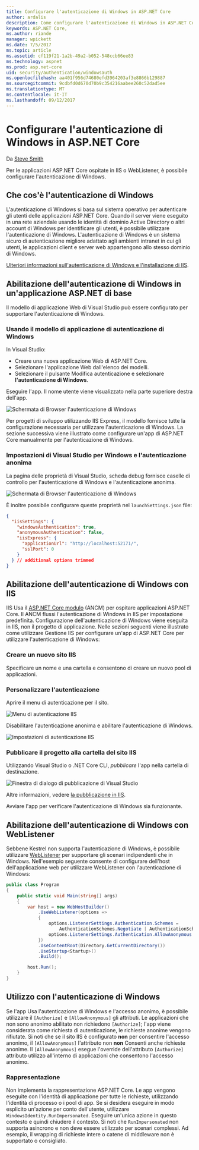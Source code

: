 ```yaml
---
title: Configurare l'autenticazione di Windows in ASP.NET Core
author: ardalis
description: Come configurare l'autenticazione di Windows in ASP.NET Core
keywords: ASP.NET Core,
ms.author: riande
manager: wpickett
ms.date: 7/5/2017
ms.topic: article
ms.assetid: cf119f21-1a2b-49a2-b052-548ccb66ee83
ms.technology: aspnet
ms.prod: asp.net-core
uid: security/authentication/windowsauth
ms.openlocfilehash: aa401f956d74680efd3964203af3e8866b129887
ms.sourcegitcommit: 9cdbfd0d670d70b9c354216aabee260c52dad5ee
ms.translationtype: MT
ms.contentlocale: it-IT
ms.lasthandoff: 09/12/2017
---
```

# <a name="configure-windows-authentication-in-aspnet-core"></a>Configurare l'autenticazione di Windows in ASP.NET Core

Da [Steve Smith](https://ardalis.com)

Per le applicazioni ASP.NET Core ospitate in IIS o WebListener, è possibile configurare l'autenticazione di Windows.

## <a name="what-is-windows-authentication"></a>Che cos'è l'autenticazione di Windows

L'autenticazione di Windows si basa sul sistema operativo per autenticare gli utenti delle applicazioni ASP.NET Core. Quando il server viene eseguito in una rete aziendale usando le identità di dominio Active Directory o altri account di Windows per identificare gli utenti, è possibile utilizzare l'autenticazione di Windows. L'autenticazione di Windows è un sistema sicuro di autenticazione migliore adattato agli ambienti intranet in cui gli utenti, le applicazioni client e server web appartengono allo stesso dominio di Windows.

[Ulteriori informazioni sull'autenticazione di Windows e l'installazione di IIS](https://docs.microsoft.com/iis/configuration/system.webServer/security/authentication/windowsAuthentication/).

## <a name="enabling-windows-authentication-in-an-aspnet-core-application"></a>Abilitazione dell'autenticazione di Windows in un'applicazione ASP.NET di base

Il modello di applicazione Web di Visual Studio può essere configurato per supportare l'autenticazione di Windows.

### <a name="using-the-windows-authentication-app-template"></a>Usando il modello di applicazione di autenticazione di Windows

In Visual Studio:
* Creare una nuova applicazione Web di ASP.NET Core. 
* Selezionare l'applicazione Web dall'elenco dei modelli.
* Selezionare il pulsante Modifica autenticazione e selezionare **l'autenticazione di Windows**. 

Eseguire l'app. Il nome utente viene visualizzato nella parte superiore destra dell'app.

![Schermata di Browser l'autenticazione di Windows](windowsauth/_static/browser-screenshot.png)

Per progetti di sviluppo utilizzando IIS Express, il modello fornisce tutte la configurazione necessaria per utilizzare l'autenticazione di Windows. La sezione successiva viene illustrato come configurare un'app di ASP.NET Core manualmente per l'autenticazione di Windows.

### <a name="visual-studio-settings-for-windows-and-anonymous-authentication"></a>Impostazioni di Visual Studio per Windows e l'autenticazione anonima

La pagina delle proprietà di Visual Studio, scheda debug fornisce caselle di controllo per l'autenticazione di Windows e l'autenticazione anonima.

![Schermata di Browser l'autenticazione di Windows](windowsauth/_static/vs-auth-property-menu.png)

È inoltre possibile configurare queste proprietà nel `launchSettings.json` file:

```json
{
  "iisSettings": {
    "windowsAuthentication": true,
    "anonymousAuthentication": false,
    "iisExpress": {
      "applicationUrl": "http://localhost:52171/",
      "sslPort": 0
    }
  } // additional options trimmed
}
```

## <a name="enabling-windows-authentication-with-iis"></a>Abilitazione dell'autenticazione di Windows con IIS

IIS Usa il [ASP.NET Core modulo](xref:fundamentals/servers/aspnet-core-module) (ANCM) per ospitare applicazioni ASP.NET Core. Il ANCM flussi l'autenticazione di Windows in IIS per impostazione predefinita. Configurazione dell'autenticazione di Windows viene eseguita in IIS, non il progetto di applicazione. Nelle sezioni seguenti viene illustrato come utilizzare Gestione IIS per configurare un'app di ASP.NET Core per utilizzare l'autenticazione di Windows:

### <a name="create-a-new-iis-site"></a>Creare un nuovo sito IIS

Specificare un nome e una cartella e consentono di creare un nuovo pool di applicazioni.

### <a name="customize-authentication"></a>Personalizzare l'autenticazione

Aprire il menu di autenticazione per il sito.

![Menu di autenticazione IIS](windowsauth/_static/iis-authentication-menu.png)

Disabilitare l'autenticazione anonima e abilitare l'autenticazione di Windows.

![Impostazioni di autenticazione IIS](windowsauth/_static/iis-auth-settings.png)

### <a name="publish-your-project-to-the-iis-site-folder"></a>Pubblicare il progetto alla cartella del sito IIS

Utilizzando Visual Studio o .NET Core CLI, *pubblicare* l'app nella cartella di destinazione.

![Finestra di dialogo di pubblicazione di Visual Studio](windowsauth/_static/vs-publish-app.png)

Altre informazioni, vedere [la pubblicazione in IIS](xref:publishing/iis).

Avviare l'app per verificare l'autenticazione di Windows sia funzionante.

## <a name="enabling-windows-authentication-with-weblistener"></a>Abilitazione dell'autenticazione di Windows con WebListener

Sebbene Kestrel non supporta l'autenticazione di Windows, è possibile utilizzare [WebListener](xref:fundamentals/servers/weblistener) per supportare gli scenari indipendenti che in Windows. Nell'esempio seguente consente di configurare dell'host dell'applicazione web per utilizzare WebListener con l'autenticazione di Windows:

```csharp
public class Program
{
    public static void Main(string[] args)
    {
        var host = new WebHostBuilder()
            .UseWebListener(options =>
            {
                options.ListenerSettings.Authentication.Schemes = 
                    AuthenticationSchemes.Negotiate | AuthenticationSchemes.NTLM;
                options.ListenerSettings.Authentication.AllowAnonymous = false;
            })
            .UseContentRoot(Directory.GetCurrentDirectory())
            .UseStartup<Startup>()
            .Build();

        host.Run();
    }
}
```

## <a name="working-with-windows-authentication"></a>Utilizzo con l'autenticazione di Windows

Se l'app Usa l'autenticazione di Windows e l'accesso anonimo, è possibile utilizzare il ``[Authorize]`` e ``[AllowAnonymous]`` gli attributi. Le applicazioni che non sono anonimo abilitato non richiedono ``[Authorize]``; l'app viene considerata come richiesta di autenticazione, le richieste anonime vengono rifiutate. Si noti che se il sito IIS è configurato **non** per consentire l'accesso anonimo, il ``[AllowAnonymous]`` l'attributo non **non** Consenti anche richieste anonime. Il ``[AllowAnonymous]`` esegue l'override dell'attributo ``[Authorize]`` attributo utilizzo all'interno di applicazioni che consentono l'accesso anonimo.

### <a name="impersonation"></a>Rappresentazione

Non implementa la rappresentazione ASP.NET Core. Le app vengono eseguite con l'identità di applicazione per tutte le richieste, utilizzando l'identità di processo o i pool di app. Se si desidera eseguire in modo esplicito un'azione per conto dell'utente, utilizzare ``WindowsIdentity.RunImpersonated``. Eseguire un'unica azione in questo contesto e quindi chiudere il contesto. Si noti che ``RunImpersonated`` non supporta asincrono e non deve essere utilizzato per scenari complessi. Ad esempio, il wrapping di richieste intere o catene di middleware non è supportato o consigliato.
